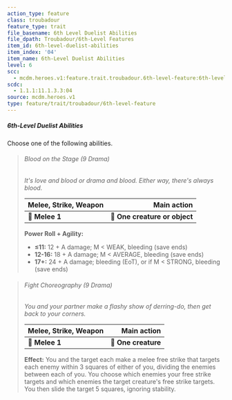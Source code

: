 ```yaml
---
action_type: feature
class: troubadour
feature_type: trait
file_basename: 6th Level Duelist Abilities
file_dpath: Troubadour/6th-Level Features
item_id: 6th-level-duelist-abilities
item_index: '04'
item_name: 6th-Level Duelist Abilities
level: 6
scc:
  - mcdm.heroes.v1:feature.trait.troubadour.6th-level-feature:6th-level-duelist-abilities
scdc:
  - 1.1.1:11.1.3.3:04
source: mcdm.heroes.v1
type: feature/trait/troubadour/6th-level-feature
---
```


##### 6th-Level Duelist Abilities

Choose one of the following abilities.

<!-- -->
> ###### Blood on the Stage (9 Drama)
>
> *It's love and blood or drama and blood. Either way, there's always blood.*
>
> | **Melee, Strike, Weapon** |               **Main action** |
> | ------------------------- | ----------------------------: |
> | **📏 Melee 1**            | **🎯 One creature or object** |
>
> **Power Roll + Agility:**
>
> - **≤11:** 12 + A damage; M < WEAK, bleeding (save ends)
> - **12-16:** 18 + A damage; M < AVERAGE, bleeding (save ends)
> - **17+:** 24 + A damage; bleeding (EoT), or if M < STRONG, bleeding (save ends)

<!-- -->
> ###### Fight Choreography (9 Drama)
>
> *You and your partner make a flashy show of derring-do, then get back to your corners.*
>
> | **Melee, Strike, Weapon** |     **Main action** |
> | ------------------------- | ------------------: |
> | **📏 Melee 1**            | **🎯 One creature** |
>
> **Effect:** You and the target each make a melee free strike that targets each enemy within 3 squares of either of you, dividing the enemies between each of you. You choose which enemies your free strike targets and which enemies the target creature's free strike targets. You then slide the target 5 squares, ignoring stability.
